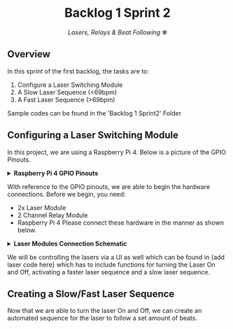 <h1 align="center">
  Backlog 1 Sprint 2
</h1>

<p align="center">
  <i align="center">Lasers, Relays & Beat Following </i>❇
</p>

## Overview
In this sprint of the first backlog, the tasks are to:
1. Configure a Laser Switching Module
2. A Slow Laser Sequence (<69bpm)
3. A Fast Laser Sequence (>69bpm)

Sample codes can be found in the 'Backlog 1 Sprint2' Folder

## Configuring a Laser Switching Module
In this project, we are using a Raspberry Pi 4. Below is a picture of the GPIO Pinouts.

<details><summary><b>Raspberry Pi 4 GPIO Pinouts</b></summary>
  <br><img src="add pic here" width=550 height =300 >
</details>

With reference to the GPIO pinouts, we are able to begin the hardware connections. Before we begin, you need:
* 2x Laser Module
* 2 Channel Relay Module
* Raspberry Pi 4
Please connect these hardware in the manner as shown below.
<details><summary><b>Laser Modules Connection Schematic</b></summary>
  <br><img src="laser connection schematic pic" width=450 height =300>
  <br><img src="gpio mapping pic"><br>
  In reference to the images above, the Laser Connection Schematic currently has the relay on Normally Closed (NC), however, we will have to swap the connection from NC to Normally Open (NO).
</details>

We will be controlling the lasers via a UI as well which can be found in {add laser code here} which has to include functions for turning the Laser On and Off, activating a faster laser sequence and a slow laser sequence.

## Creating a Slow/Fast Laser Sequence
Now that we are able to turn the laser On and Off, we can create an automated sequence for the laser to follow a set amount of beats.